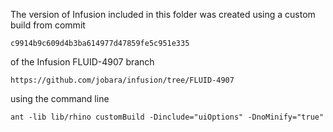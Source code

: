 
The version of Infusion included in this folder was created using a custom build from commit

    c9914b9c609d4b3ba614977d47859fe5c951e335

of the Infusion FLUID-4907 branch

    https://github.com/jobara/infusion/tree/FLUID-4907

using the command line

    ant -lib lib/rhino customBuild -Dinclude="uiOptions" -DnoMinify="true"

